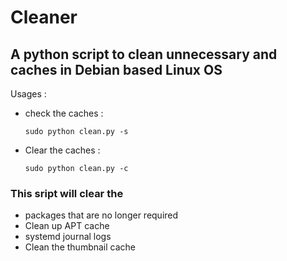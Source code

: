 # Cleaner
## A python script to clean unnecessary and caches in Debian based Linux OS 

Usages :
  - check the caches : 
  
        sudo python clean.py -s
    
  - Clear the caches : 
  
        sudo python clean.py -c
    
   
### This sript will clear the 
-  packages that are no longer required
- Clean up APT cache 
- systemd journal logs
- Clean the thumbnail cache
